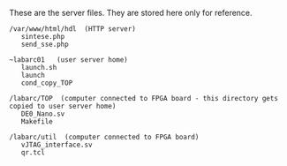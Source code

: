 These are the server files.
They are stored here only for reference.

```
/var/www/html/hdl  (HTTP server)
   sintese.php
   send_sse.php

~labarc01   (user server home)
   launch.sh
   launch
   cond_copy_TOP

/labarc/TOP  (computer connected to FPGA board - this directory gets copied to user server home)
   DE0_Nano.sv
   Makefile

/labarc/util  (computer connected to FPGA board)
   vJTAG_interface.sv
   qr.tcl
```


